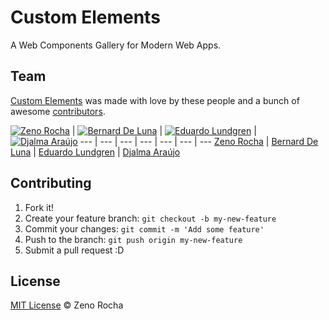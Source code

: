 # Custom Elements

A Web Components Gallery for Modern Web Apps.

## Team

[Custom Elements](http://customelements.io/) was made with love by these people and a bunch of awesome [contributors](https://github.com/customelements/customelements.io/graphs/contributors).

[![Zeno Rocha](http://gravatar.com/avatar/e190023b66e2b8aa73a842b106920c93?s=70)](https://github.com/zenorocha) | [![Bernard De Luna](http://gravatar.com/avatar/bc16c9be1e05e65395487b78b1cc72c0?s=70)](https://github.com/bernarddeluna) | [![Eduardo Lundgren](http://gravatar.com/avatar/42327de520e674a6d1686845b30778d0?s=70)](https://github.com/eduardolundgren) | [![Djalma Araújo](http://gravatar.com/avatar/be74fd9a577ea5ef1ab2e7c71bcfa4b5?s=70)](https://github.com/djalmaaraujo)
--- | --- | --- | --- | --- | --- | ---
[Zeno Rocha](https://github.com/zenorocha) | [Bernard De Luna](https://github.com/bernarddeluna) | [Eduardo Lundgren](https://github.com/eduardolundgren) | [Djalma Araújo](https://github.com/djalmaaraujo)

## Contributing

1. Fork it!
2. Create your feature branch: `git checkout -b my-new-feature`
3. Commit your changes: `git commit -m 'Add some feature'`
4. Push to the branch: `git push origin my-new-feature`
5. Submit a pull request :D

## License

[MIT License](http://zenorocha.mit-license.org/) © Zeno Rocha